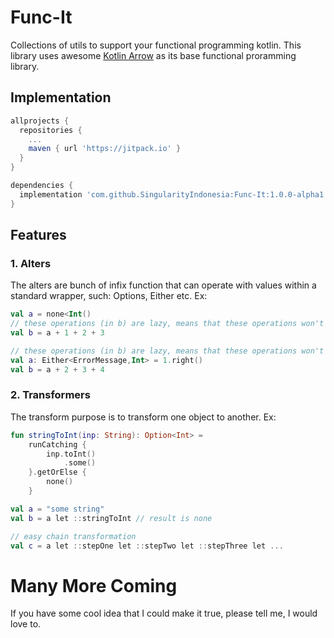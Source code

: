 # Func-It
Collections of utils to support your functional programming kotlin.
This library uses awesome [Kotlin Arrow](https://arrow-kt.io/) as its base functional proramming library.

## Implementation
```groovy
allprojects {
  repositories {
    ...
    maven { url 'https://jitpack.io' }
  }
}

dependencies {
  implementation 'com.github.SingularityIndonesia:Func-It:1.0.0-alpha1'
}
```

## Features
### 1. Alters
The alters are bunch of infix function that can operate with values within a standard wrapper, such: Options, Either etc.
Ex:
```kotlin
val a = none<Int()
// these operations (in b) are lazy, means that these operations won't be executed, unless the input is type of Some
val b = a + 1 + 2 + 3

// these operations (in b) are lazy, means that these operations won't be executed, unless the input is type of Right
val a: Either<ErrorMessage,Int> = 1.right()
val b = a + 2 + 3 + 4
```

### 2. Transformers
The transform purpose is to transform one object to another. Ex:
```kotlin
fun stringToInt(inp: String): Option<Int> =
    runCatching { 
        inp.toInt()
            .some()
    }.getOrElse { 
        none()
    }

val a = "some string"
val b = a let ::stringToInt // result is none

// easy chain transformation
val c = a let ::stepOne let ::stepTwo let ::stepThree let ...
```

# Many More Coming
If you have some cool idea that I could make it true, please tell me, I would love to.